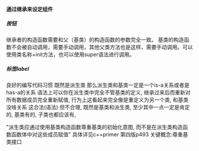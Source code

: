 #### 通过继承来设定组件
##### 按钮
继承者的构造函数需要和父（基类）的构造函数的参数完全一致。
基类的构造函数不会被自动调用，需要手动调用，其他父类方法也是这样，需要手动调用。可以使用类名称+init方法，也可以使用super语法进行调用。

##### 标签label



良好的编写代码习惯
既然是派生类 那么派生类和基类一定是一个is-a关系或者是has-a的关系
语法上可以你在派生类中完全不管基类的定义, 继承过来后而重新对所有数据成员完全重新赋值, 行为上这看起来完全像是重定义为另一个类, 和基类没啥关系
这合法(语法) 但不合理, 既然是基类和派生类, 至少其中一点一定是肯定的, 基类有的, 子类也都应该有,

"派生类应通过使用基类构造函数尊重基类的初始化意图, 而不是在派生类构造函数函数体中对这些成员赋值"
具体详见c++primer 第四版p493 关键概念:尊重基类接口
